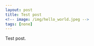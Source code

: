 ```yaml
---
layout: post
title: Test post
<!-- image: /img/hello_world.jpeg -->
tags: [none]
---
```


Test post.
